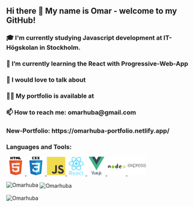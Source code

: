 ## Hi there 👋 My name is Omar - welcome to my GitHub!



<h3>🎓 I'm currently studying Javascript development at IT-Högskolan in Stockholm.</h3>
<h3>🌱 I’m currently learning the React with Progressive-Web-App</h3>
 <h3>💬 I would love to talk about</h3>
 <h3>👨‍💻 My portfolio is available at</h3>
 <h3>📫 How to reach me: omarhuba@gmail.com</h3>
 <h3>New-Portfolio: https://omarhuba-portfolio.netlify.app/</h3>



<h3 align="left">Languages and Tools:</h3>
<p align="left"> <a href="https://www.w3.org/html/" target="_blank"> <img src="https://raw.githubusercontent.com/devicons/devicon/master/icons/html5/html5-original-wordmark.svg" alt="html5" width="50" height="50"/> </a>  <a href="https://www.w3schools.com/css/" target="_blank"> <img src="https://raw.githubusercontent.com/devicons/devicon/master/icons/css3/css3-original-wordmark.svg" alt="css3" width="50" height="50"/> </a> <a href="https://developer.mozilla.org/en-US/docs/Web/JavaScript" target="_blank"> <img src="https://raw.githubusercontent.com/devicons/devicon/master/icons/javascript/javascript-original.svg" alt="javascript" width="50" height="50"/> </a> <a href="https://reactjs.org/" target="_blank"> <img src="https://raw.githubusercontent.com/devicons/devicon/master/icons/react/react-original-wordmark.svg" alt="react" width="50" height="50"/> </a> <a href="https://vuejs.org/" target="_blank"> <img src="https://raw.githubusercontent.com/devicons/devicon/master/icons/vuejs/vuejs-original-wordmark.svg" alt="vue logo" width="50" height="50"/> </a>
  <a href="https://nodejs.org" target="_blank"> <img src="https://raw.githubusercontent.com/devicons/devicon/master/icons/nodejs/nodejs-original-wordmark.svg" alt="nodejs" width="50" height="50"/> </a>  <a href="https://expressjs.com" target="_blank"> <img src="https://raw.githubusercontent.com/devicons/devicon/master/icons/express/express-original-wordmark.svg" alt="express" width="50" height="50"/> </a>

<p><img align="left" src="https://github-readme-stats.vercel.app/api/top-langs?username=Omarhuba&show_icons=true&locale=en&layout=compact" alt="Omarhuba" /></p>


<p>&nbsp;<img align="center" src="https://github-readme-stats.vercel.app/api?username=Omarhuba&show_icons=true&locale=en" alt="Omarhuba" /></p>


<p><img align="center" src="https://github-readme-streak-stats.herokuapp.com/?user=Omarhuba&" alt="Omarhuba" /></p>


</p>


